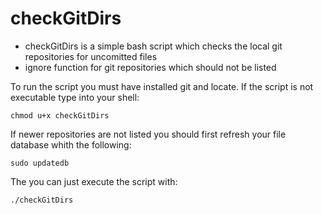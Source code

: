 # checkGitDirs
* checkGitDirs is a simple bash script which checks the local git repositories for uncomitted files
* ignore function for git repositories which should not be listed

To run the script you must have installed git and locate.
If the script is not executable type into your shell:

    chmod u+x checkGitDirs
    
If newer repositories are not listed you should first refresh your file database whith the following:

    sudo updatedb
    
The you can just execute the script with:

    ./checkGitDirs
